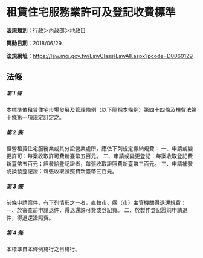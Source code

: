 # 租賃住宅服務業許可及登記收費標準

**法規類別**：行政＞內政部＞地政目

**異動日期**：2018/06/29  

**法規網址**：https://law.moj.gov.tw/LawClass/LawAll.aspx?pcode=D0060129





## 法條
##### 第 1 條
本標準依租賃住宅市場發展及管理條例（以下簡稱本條例）第四十四條及規費法第十條第一項規定訂定之。

##### 第 2 條
經營租賃住宅服務業或其分設營業處所，應依下列規定繳納規費：
一、申請或變更許可：每案收取許可費新臺幣五百元。
二、申請或變更登記：每案收取登記費新臺幣五百元；經發給登記證者，每張收取證照費新臺幣三百元。
三、申請補發或換發登記證：每張收取證照費新臺幣三百元。

##### 第 3 條
前條申請案件，有下列情形之一者，直轄市、縣（市）主管機關得退還規費：
一、於審查前申請退件，得退還許可費或登記費。
二、於製作登記證前申請退件，得退還證照費。

##### 第 4 條
本標準自本條例施行之日施行。


